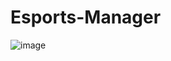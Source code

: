 # Esports-Manager
![image](https://github.com/Tomoxx/Esports-Manager/assets/91291990/6463506e-63ed-45a7-a639-fcd61afb0a91)
